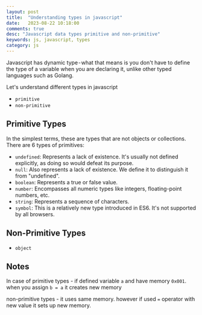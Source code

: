 ```yaml
---
layout: post
title:  "Understanding types in javascript"
date:   2023-08-22 10:18:00
comments: true
desc: "Javascript data types primitive and non-primitive"
keywords: js, javascript, types
category: js
---
```


Javascript has dynamic type - what that means is you don't have to define the type of a variable when you are declaring it, unlike other typed languages such as Golang.

Let's understand different types in javascript 
- `primitive`
- `non-primitive`

## Primitive Types 
In the simplest terms, these are types that are not objects or collections. There are 6 types of primitives:

- `undefined`: Represents a lack of existence. It's usually not defined explicitly, as doing so would defeat its purpose.
- `null`: Also represents a lack of existence. We define it to distinguish it from "undefined".
- `boolean`: Represents a true or false value.
- `number`: Encompasses all numeric types like integers, floating-point numbers, etc.
- `string`: Represents a sequence of characters.
- `symbol`: This is a relatively new type introduced in ES6. It's not supported by all browsers.

## Non-Primitive Types

- `object`


## Notes
In case of primitive types - if defined variable `a` and have memory `0x001`. when you assign `b = a` it creates new memory 

non-primitive types - it uses same memory. however if used `=` operator with new value it sets up new memory.